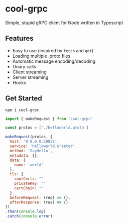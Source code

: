 # cool-grpc

Simple, stupid gRPC client for Node written in Typescript

## Features

- Easy to use (inspired by `fetch` and `got`)
- Loading multiple .proto files
- Automatic message encoding/decoding
- Unary calls
- Client streaming
- Server streaming
- Hooks

## Get Started

```
npm i cool-grpc
```

```js
import { makeRequest } from 'cool-grpc'

const protos = ['./helloworld.proto']

makeRequest(protos, {
  host: '0.0.0.0:50051',
  service: 'helloworld.Greeter',
  method: 'SayHello',
  metadata: {},
  data: {
    name: 'world'
  },
  tls: {
    rootCerts: ""
    privateKey: ""
    certChain: ""
  },
  beforeRequest: (req) => {},
  afterResponse: (res) => {}
})
.then(console.log)
.catch(console.error)
```
